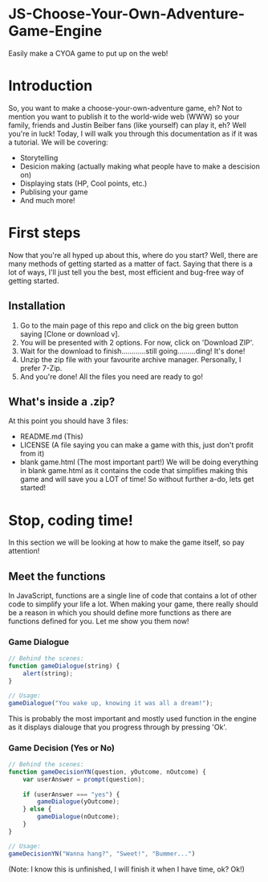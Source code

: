 # JS-Choose-Your-Own-Adventure-Game-Engine
Easily make a CYOA game to put up on the web!
# Introduction
So, you want to make a choose-your-own-adventure game, eh? Not to mention you want to publish it to the world-wide web (WWW) so your family, friends and Justin Beiber fans (like yourself) can play it, eh? Well you're in luck! Today, I will walk you through this documentation as if it was a tutorial. We will be covering:
* Storytelling
* Desicion making (actually making what people have to make a descision on)
* Displaying stats (HP, Cool points, etc.)
* Publising your game
* And much more!
# First steps
Now that you're all hyped up about this, where do you start? Well, there are many methods of getting started as a matter of fact. Saying that there is a lot of ways, I'll just tell you the best, most efficient and bug-free way of getting started.
## Installation
1. Go to the main page of this repo and click on the big green button saying [Clone or download v].
2. You will be presented with 2 options. For now, click on 'Download ZIP'.
3. Wait for the download to finish............still going.........ding! It's done!
4. Unzip the zip file with your favourite archive manager. Personally, I prefer 7-Zip.
5. And you're done! All the files you need are ready to go!
## What's inside a .zip?
At this point you should have 3 files:
* README.md (This)
* LICENSE (A file saying you can make a game with this, just don't profit from it)
* blank game.html (The most important part!)
We will be doing everything in blank game.html as it contains the code that simplifies making this game and will save you a LOT of time! So without further a-do, lets get started!
# Stop, coding time!
In this section we will be looking at how to make the game itself, so pay attention!
## Meet the functions
In JavaScript, functions are a single line of code that contains a lot of other code to simplify your life a lot. When making your game, there really should be a reason in which you should define more functions as there are functions defined for you. Let me show you them now!
### Game Dialogue
```js
// Behind the scenes:
function gameDialogue(string) {
	alert(string);
}

// Usage:
gameDialogue("You wake up, knowing it was all a dream!");
```
This is probably the most important and mostly used function in the engine as it displays dialouge that you progress through by pressing 'Ok'.

### Game Decision (Yes or No)
```js
// Behind the scenes:
function gameDecisionYN(question, yOutcome, nOutcome) {
	var userAnswer = prompt(question);
	
	if (userAnswer === "yes") {
		gameDialogue(yOutcome);
	} else {
		gameDialogue(nOutcome);
	}
}

// Usage:
gameDecisionYN("Wanna hang?", "Sweet!", "Bummer...")
```
(Note: I know this is unfinished, I will finish it when I have time, ok? Ok!)
